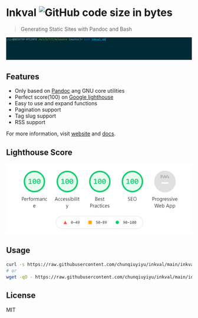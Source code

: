# Inkval ![GitHub code size in bytes](https://img.shields.io/github/languages/code-size/chunqiuyiyu/inkval?color=f77&style=flat-square)

> Generating Static Sites with Pandoc and Bash

![Preview](preview.gif)

## Features

* Only based on [Pandoc](https://pandoc.org/index.html) ang GNU core utilities
* Perfect score(100) on [Google lighthouse](https://github.com/GoogleChrome/lighthouse)
* Easy to use and expand functions
* Pagination support
* Tag slug support
* RSS support

For more information, visit [website](https://www.chunqiuyiyu.com/inkval/index.html)
and [docs](https://www.chunqiuyiyu.com/inkval/docs.html).

## Lighthouse Score

![Score](score.png)

## Usage

```bash
curl -s https://raw.githubusercontent.com/chunqiuyiyu/inkval/main/inkval.sh | bash
# or
wget -qO - https://raw.githubusercontent.com/chunqiuyiyu/inkval/main/inkval.sh | bash
```

## License

MIT
